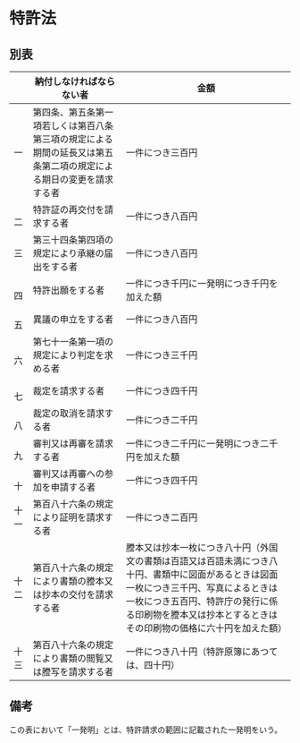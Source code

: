 # 特許法

## 別表

||納付しなければならない者|金額|
|---|---|---|
|一|第四条、第五条第一項若しくは第百八条第三項の規定による期間の延長又は第五条第二項の規定による期日の変更を請求する者|一件につき三百円|
|　二|特許証の再交付を請求する者|一件につき八百円|
|三|第三十四条第四項の規定により承継の届出をする者|一件につき八百円|
|　四|特許出願をする者|一件につき千円に一発明につき千円を加えた額|
|　五|異議の申立をする者|一件につき八百円|
|　六|第七十一条第一項の規定により判定を求める者|一件につき三千円|
|　七|裁定を請求する者|一件につき四千円|
|　八|裁定の取消を請求する者|一件につき二千円|
|　九|審判又は再審を請求する者|一件につき二千円に一発明につき二千円を加えた額|
|　十|審判又は再審への参加を申請する者|一件につき四千円|
|十一|第百八十六条の規定により証明を請求する者|一件につき二百円|
|十二|第百八十六条の規定により書類の謄本又は抄本の交付を請求する者|謄本又は抄本一枚につき八十円（外国文の書類は百語又は百語未満につき八十円、書類中に図面があるときは図面一枚につき三千円、写真によるときは一枚につき五百円、特許庁の発行に係る印刷物を謄本又は抄本とするときはその印刷物の価格に六十円を加えた額）|
|十三|第百八十六条の規定により書類の閲覧又は謄写を請求する者|一件につき八十円（特許原簿にあつては、四十円）|

## 備考

この表において「一発明」とは、特許請求の範囲に記載された一発明をいう。